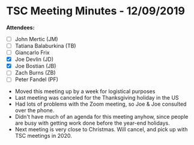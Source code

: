 # TSC Meeting Minutes - 12/09/2019

**Attendees:**

- [ ] John Mertic (JM)
- [ ] Tatiana Balaburkina (TB)
- [ ] Giancarlo Frix
- [x] Joe Devlin (JD)
- [x] Joe Bostian (JB)
- [ ] Zach Burns (ZB)
- [ ] Peter Fandel (PF)

- Moved this meeting up by a week for logistical purposes
- Last meeting was canceled for the Thanksgiving holiday in the US
- Had lots of problems with the Zoom meeting, so Joe & Joe consulted over the
phone.
- Didn't have much of an agenda for this meeting anyhow, since people are
busy with getting work done before the year-end holidays.
- Next meeting is very close to Christmas.  Will cancel, and pick up with TSC
meetings in 2020.
